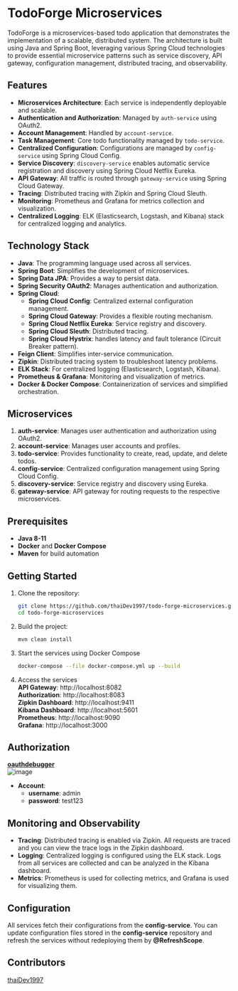 # TodoForge Microservices

TodoForge is a microservices-based todo application that demonstrates the implementation of a scalable, distributed system. The architecture is built using Java and Spring Boot, leveraging various Spring Cloud technologies to provide essential microservice patterns such as service discovery, API gateway, configuration management, distributed tracing, and observability.

## Features
- **Microservices Architecture**: Each service is independently deployable and scalable.
- **Authentication and Authorization**: Managed by `auth-service` using OAuth2.
- **Account Management**: Handled by `account-service`.
- **Task Management**: Core todo functionality managed by `todo-service`.
- **Centralized Configuration**: Configurations are managed by `config-service` using Spring Cloud Config.
- **Service Discovery**: `discovery-service` enables automatic service registration and discovery using Spring Cloud Netflix Eureka.
- **API Gateway**: All traffic is routed through `gateway-service` using Spring Cloud Gateway.
- **Tracing**: Distributed tracing with Zipkin and Spring Cloud Sleuth.
- **Monitoring**: Prometheus and Grafana for metrics collection and visualization.
- **Centralized Logging**: ELK (Elasticsearch, Logstash, and Kibana) stack for centralized logging and analytics.

## Technology Stack

- **Java**: The programming language used across all services.
- **Spring Boot**: Simplifies the development of microservices.
- **Spring Data JPA**: Provides a way to persist data.
- **Spring Security OAuth2**: Manages authentication and authorization.
- **Spring Cloud**: 
  - **Spring Cloud Config**: Centralized external configuration management.
  - **Spring Cloud Gateway**: Provides a flexible routing mechanism.
  - **Spring Cloud Netflix Eureka**: Service registry and discovery.
  - **Spring Cloud Sleuth**: Distributed tracing.
  - **Spring Cloud Hystrix**: handles latency and fault tolerance (Circuit Breaker pattern).
- **Feign Client**: Simplifies inter-service communication.
- **Zipkin**: Distributed tracing system to troubleshoot latency problems.
- **ELK Stack**: For centralized logging (Elasticsearch, Logstash, Kibana).
- **Prometheus & Grafana**: Monitoring and visualization of metrics.
- **Docker & Docker Compose**: Containerization of services and simplified orchestration.

## Microservices

1. **auth-service**: Manages user authentication and authorization using OAuth2.
2. **account-service**: Manages user accounts and profiles.
3. **todo-service**: Provides functionality to create, read, update, and delete todos.
4. **config-service**: Centralized configuration management using Spring Cloud Config.
5. **discovery-service**: Service registry and discovery using Eureka.
6. **gateway-service**: API gateway for routing requests to the respective microservices.

## Prerequisites

- **Java 8-11**
- **Docker** and **Docker Compose**
- **Maven** for build automation

## Getting Started

1. Clone the repository:

   ```bash
   git clone https://github.com/thaiDev1997/todo-forge-microservices.git
   cd todo-forge-microservices
2. Build the project:
   ```bash
   mvn clean install
3. Start the services using Docker Compose
   ```bash
   docker-compose --file docker-compose.yml up --build
4. Access the services
 <br />**API Gateway**: http://localhost:8082
 <br />**Authorization**: http://localhost:8083
 <br />**Zipkin Dashboard**: http://localhost:9411
 <br />**Kibana Dashboard**: http://localhost:5601
 <br />**Prometheus**: http://localhost:9090
 <br />**Grafana**: http://localhost:3000

## Authorization
**[oauthdebugger](https://oauthdebugger.com/)**
<br />![image](https://github.com/user-attachments/assets/7e99a89d-b9da-4c4b-ab95-52d0c87eb3d4)
- **Account**:
    - **username**: admin
    - **password**: test123

## Monitoring and Observability
- **Tracing**: Distributed tracing is enabled via Zipkin. All requests are traced and you can view the trace logs in the Zipkin dashboard.
- **Logging**: Centralized logging is configured using the ELK stack. Logs from all services are collected and can be analyzed in the Kibana dashboard.
- **Metrics**: Prometheus is used for collecting metrics, and Grafana is used for visualizing them.

## Configuration
All services fetch their configurations from the **config-service**. You can update configuration files stored in the **config-service** repository and refresh the services without redeploying them by **@RefreshScope**.

## Contributors
[thaiDev1997](https://github.com/thaiDev1997)
